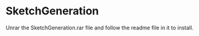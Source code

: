 # SketchGeneration

Unrar the SketchGeneration.rar file and follow the readme file in it to install.
